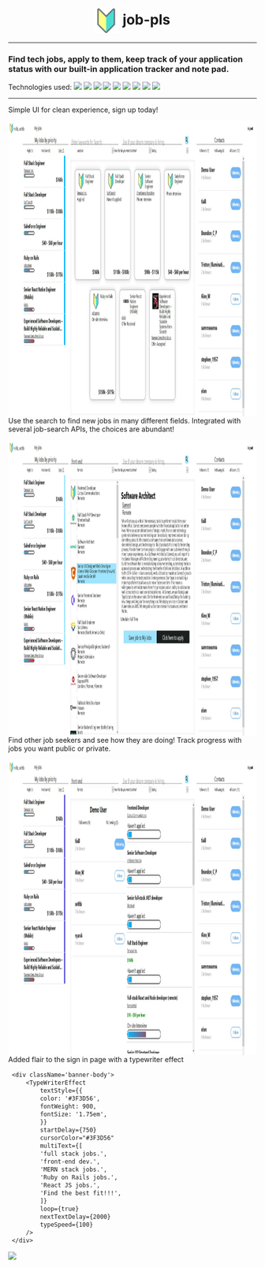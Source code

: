 <h1 align="center"><img src="https://github.com/Sethbarrie/job-pls/blob/main/frontend/public/logo512.png" align="center" width="50" height="50"></img> job-pls</h1>
 
 *** 
 
 ### Find tech jobs, apply to them, keep track of your application status with our built-in application tracker and note pad. 
 
 Technologies used: 
![](https://img.shields.io/badge/Front_End-Javascript-informational?style=flat&logo=javascript&logoColor=white&color=2bbc8a)
![](https://img.shields.io/badge/Front_End-React.js-informational?style=flat&logo=react&logoColor=white&color=2bbc8a)
![](https://img.shields.io/badge/Back_End-Node.js-informational?style=flat&logo=node.js&logoColor=white&color=2bbc8a)
![](https://img.shields.io/badge/HTTP_Requests-Express.js-informational?style=flat&logo=express&logoColor=white&color=2bbc8a)
![](https://img.shields.io/badge/State_Management-redux-informational?style=flat&logo=redux&logoColor=white&color=2bbc8a)
![](https://img.shields.io/badge/Framework-React_Router-informational?style=flat&logo=react-router&logoColor=white&color=2bbc8a)
![](https://img.shields.io/badge/Database-mongoDB-informational?style=flat&logo=mongodb&logoColor=white&color=2bbc8a)
![](https://img.shields.io/badge/Cloud_Deployment-Heroku-informational?style=flat&logo=heroku&logoColor=white&color=2bbc8a)
![](https://img.shields.io/badge/Version_Control-Git-informational?style=flat&logo=git&logoColor=white&color=2bbc8a)

***
<p padding="10px 0px">Simple UI for clean experience, sign up today!</p>

<img src="https://github.com/Sethbarrie/job-pls/blob/main/frontend/public/featured-image.jpg" align="left" width="1500" height="600" background='cover'></img>

***

<p padding="10px 0px">Use the search to find new jobs in many different fields. Integrated with several job-search APIs, the choices are abundant!</p>

<img src="https://github.com/Sethbarrie/job-pls/blob/main/frontend/src/images/search-result.jpg" align="left" width="1500" height="600" background='cover'></img>

***

<p padding="10px 0px">Find other job seekers and see how they are doing! Track progress with jobs you want public or private.</p>

<img src="https://github.com/Sethbarrie/job-pls/blob/main/frontend/src/images/follower-jobs.jpg" align="left" width="1500" height="600" background='cover'></img>

***

Added flair to the sign in page with a typewriter effect
```
 <div className='banner-body'>
     <TypeWriterEffect
         textStyle={{
         color: '#3F3D56',
         fontWeight: 900,
         fontSize: '1.75em',
         }}
         startDelay={750}
         cursorColor="#3F3D56"
         multiText={[
         'full stack jobs.',
         'front-end dev.',
         'MERN stack jobs.',
         'Ruby on Rails jobs.',
         'React JS jobs.',
         'Find the best fit!!!',
         ]}
         loop={true}
         nextTextDelay={2000}
         typeSpeed={100}
     />
 </div>
```

<img src="https://github.com/Sethbarrie/job-pls/blob/main/frontend/src/images/job-pls-login.gif" align="center" background='cover'></img>
